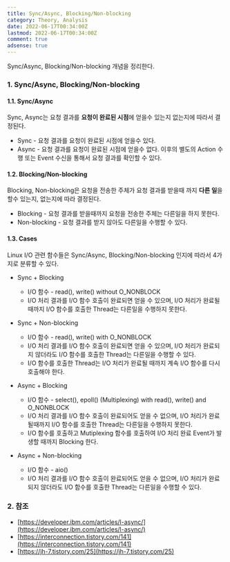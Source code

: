 ```yaml
---
title: Sync/Async, Blocking/Non-blocking
category: Theory, Analysis
date: 2022-06-17T00:34:00Z
lastmod: 2022-06-17T00:34:00Z
comment: true
adsense: true
---
```


Sync/Async, Blocking/Non-blocking 개념을 정리한다.

### 1. Sync/Async, Blocking/Non-blocking

#### 1.1. Sync/Async

Sync, Async는 요청 결과를 **요청이 완료된 시점**에 얻을수 있는지 없는지에 따라서 결정된다.

* Sync - 요청 결과를 요청이 완료된 시점에 얻을수 있다.
* Async - 요청 결과를 요청이 완료된 시점에 얻을수 없다. 이후의 별도의 Action 수행 또는 Event 수신을 통해서 요청 결과를 확인할 수 있다.

#### 1.2. Blocking/Non-blocking

Blocking, Non-blocking은 요청을 전송한 주체가 요청 결과를 받을때 까지 **다른 일**을 할수 있는지, 없는지에 따라 결정된다.

* Blocking - 요청 결과를 받을때까지 요청을 전송한 주체는 다른일을 하지 못한다.
* Non-blocking - 요청 결과를 받지 않아도 다른일을 수행할 수 있다.

#### 1.3. Cases

Linux I/O 관련 함수들은 Sync/Async, Blocking/Non-blocking 인지에 따라서 4가지로 분류할 수 있다.

* Sync + Blocking
  * I/O 함수 - read(), write() without O_NONBLOCK
  * I/O 처리 결과를 I/O 함수 호출이 완료되면 얻을 수 있으며, I/O 처리가 완료될때까지 I/O 함수를 호출한 Thread는 다른일을 수행하지 못한다.

* Sync + Non-blocking
  * I/O 함수 - read(), write() with O_NONBLOCK
  * I/O 처리 결과를 I/O 함수 호출이 완료되면 얻을 수 있으며, I/O 처리가 완료되지 않더라도 I/O 함수를 호출한 Thread는 다른일을 수행할 수 있다.
  * I/O 함수를 호출한 Thread는 I/O 처리가 완료될 때까지 계속 I/O 함수를 다시 호출해야 한다.

* Async + Blocking
  * I/O 함수 - select(), epoll() (Multiplexing) with read(), write() and O_NONBLOCK
  * I/O 처리 결과를 I/O 함수 호출이 완료되어도 얻을 수 없으며, I/O 처리가 완료될때까지 I/O 함수를 호출한 Thread는 다른일을 수행하지 못한다.
  * I/O 함수를 호출하고 Mutiplexing 함수를 호출하여 I/O 처리 완료 Event가 발생할 때까지 Blocking 한다.

* Async + Non-blocking
  * I/O 함수 - aio()
  * I/O 처리 결과를 I/O 함수 호출이 완료되어도 얻을 수 없으며, I/O 처리가 완료되지 않더라도 I/O 함수를 호출한 Thread는 다른일을 수행할 수 있다.

### 2. 참조

* [https://developer.ibm.com/articles/l-async/](https://developer.ibm.com/articles/l-async/)
* [https://interconnection.tistory.com/141](https://interconnection.tistory.com/141)
* [https://jh-7.tistory.com/25](https://jh-7.tistory.com/25)
